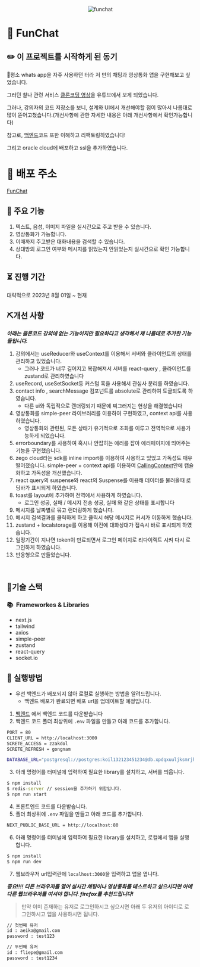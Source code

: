 
<p align="center">
<img  src="https://chat-app.live/chat.gif" alt="funchat"/>  
</p>


# 💬 FunChat

## ✏️ 이 프로젝트를 시작하게 된 동기

평소 whats app을 자주 사용하던 터라 저 만의 채팅과 영상통화 앱을 구현해보고 싶었습니다.

그러던 찰나 관련 서비스 [클론코딩 영상](https://youtu.be/keYFkLycaDg?si=JTZkdi4Jr7bJgZEq)을 유튜브에서 보게 되었습니다.

그러나, 강의자의 코드 저장소를 보니, 설계와 UI에서 개선해야할 점이 많아서 나름대로 많이 뜯어고쳤습니다.(개선사항에 관한 자세한 내용은 아래 개선사항에서 확인가능합니다)

참고로, [백엔드](https://github.com/YeonghunKO/chat-app-server)코드 또한 이해하고 리팩토링하였습니다!

그리고 oracle cloud에 배포하고 ssl을 추가하였습니다.

# 🚀 배포 주소

[FunChat](https://chat-app.live)

## 📢 주요 기능
1. 텍스트, 음성, 이미지 파일을 실시간으로 주고 받을 수 있습니다.
2. 영상통화가 가능합니다.
3. 이때까지 주고받은 대화내용을 검색할 수 있습니다.
4. 상대방의 로그인 여부와 메시지를 읽었는지 안읽었는지 실시간으로 확인 가능합니다.

## ⏳ 진행 기간
대략적으로 2023년 8월 01일 ~ 현재

## ⛏개선 사항
_**아래는 클론코드 강의에 없는 기능이지만 필요하다고 생각해서 제 나름대로 추가한 기능들입니다.**_

1. 강의에서는 useReducer와 useContext를 이용해서 서버와 클라이언트의 상태를 관리하고 있었습니다.
    - 그러나 코드가 너무 길어지고 복잡해져서 서버를 react-query , 클라이언트를 zustand로 관리하였습니다
3. useRecord, useSetSocket등 커스텀 훅을 사용해서 관심사 분리를 하였습니다.
4. contact info , searchMessage 컴포넌트를 absolute로 관리하여 토글되도록 하였습니다.
    - 다른 ui와 독립적으로 랜더링되기 때문에 찌그러지는 현상을 해결했습니다
4. 영상통화를 simple-peer 라이브러리를 이용하여 구현하였고, context api를 사용하였습니다.
    - 영상통화와 관련된, 모든 상태가 유기적으로 조화를 이루고 전역적으로 사용가능하게 되었습니다.
6. errorboundary를 사용하여 혹시나 안잡히는 에러를 잡아 에러페이지에 띄어주는 기능을 구현했습니다.
7. zego cloud라는 sdk를 inline import를 이용하여 사용하고 있었고 가독성도 매우 떨어졌습니다. simple-peer + context api를 이용하여 [CallingContext](https://github.com/YeonghunKO/chat-app-client/blob/main/src/components/common/CallingContext.tsx)안에 캡슐화하고 가독성을 개선했습니다.
8. react query의 suspense와 react의 Suspense를 이용해 데이터를 불러올때 로딩바가 표시되게 하였습니다.
9. toast를 layout에 추가하여 전역에서 사용하게 하였습니다.
    - 로그인 성공, 실패 / 메시지 전송 성공, 실패 와 같은 상태를 표시합니다
10. 메시지를 날짜별로 묶고 랜더링하게 했습니다.
11. 메시지 검색결과를 클릭하게 하고 클릭시 해당 메시지로 커서가 이동하게 했습니다.
12. zustand + localstorage를 이용해 이전에 대화상대가 접속시 바로 표시되게 하였습니다.
13. 일정기간이 지나면 token이 만료되면서 로그인 페이지로 리다이렉트 시켜 다시 로그인하게 하였습니다.
14. 반응형으로 만들었습니다.
    


<br>

## 🤖기술 스택

### 📚&nbsp;&nbsp;Frameworkes & Libraries

- next.js
- tailwind
- axios
- simple-peer
- zustand
- react-query
- socket.io

## 🔑 실행방법
- 우선 백엔드가 배포되지 않아 로컬로 실행하는 방법을 알려드립니다.
  - 백엔드 배포가 완료되면 배포 url을 업데이트할 예정입니다.
 
1. [백엔드](https://github.com/YeonghunKO/chat-app-server) 에서 백엔드 코드를 다운받습니다
2. 백엔드 코드 폴더 최상위에 `.env` 파일을 만들고
아래 코드를 추가합니다.

```bash
PORT = 80
CLIENT_URL = http://localhost:3000
SCRETE_ACCESS = zzakdol
SCRETE_REFRESH = gongnam

DATABASE_URL="postgresql://postgres:koil132123451234@db.xpdqxuuljksmrjhubmtn.supabase.co:5432/postgres"
```

3. 아래 명령어를 터미널에 입력하여 필요한 library를 설치하고, 서버를 띄웁니다.
   
```cmd
$ npm install
$ redis-server // session을 추가하기 위함입니다.
$ npm run start
```

4. 프론트엔드 코드를 다운받습니다.
5. 폴더 최상위에 `.env` 파일을 만들고 아래 코드를 추가합니다.

```bash
NEXT_PUBLIC_BASE_URL = http://localhost:80
```

6. 아래 명령어를 터미널에 입력하여 필요한 library를 설치하고, 로컬에서 앱을 실행합니다.

```cmd
$ npm install
$ npm run dev
```

7. 웹브라우저 url입력란에 `localhost:3000`을 입력하고 앱을 엽니다.


_**중요!!!! 다른 브라우저를 열어 실시간 채팅이나 영상통화를 테스트하고 싶으시다면 아예 다른 웹브라우저를 여셔야 합니다. firefox를 추천드립니다!**_

> 만약 이미 존재하는 유저로 로그인하시고 싶으시면 아래 두 유저의 아이디로 로그인하시고 앱을 사용하시면 됩니다.

```cmd
// 첫번째 유저
id : aeika@gmail.com
password : test123

// 두번째 유저
id : fliepe@gmail.com
password : test1234
```
